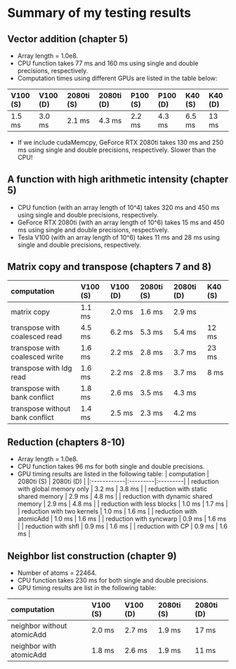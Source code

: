 # Summary of my testing results

## Vector addition (chapter 5)

* Array length = 1.0e8.
* CPU function takes 77 ms and 160 ms using single and double precisions, respectively. 
* Computation times using different GPUs are listed in the table below:

|  V100 (S) | V100 (D) | 2080ti (S) | 2080ti (D) | P100 (S) | P100 (D) | K40 (S) | K40 (D) |
|:---------|:---------|:---------|:---------|:---------|:---------|:---------|:---------|
| 1.5 ms | 3.0 ms |  2.1 ms |  4.3 ms | 2.2 ms |  4.3 ms | 6.5 ms | 13 ms |

* If we include cudaMemcpy, GeForce RTX 2080ti takes 130 ms and 250 ms using single and double precisions, respectively. Slower than the CPU!

## A function with high arithmetic intensity (chapter 5)
* CPU function (with an array length of 10^4) takes 320 ms and 450 ms using single and double precisions, respectively. 
* GeForce RTX 2080ti (with an array length of 10^6) takes 15 ms and 450 ms using single and double precisions, respectively.
* Tesla V100 (with an array length of 10^6) takes 11 ms and 28 ms using single and double precisions, respectively.

## Matrix copy and transpose (chapters 7 and 8)

| computation     | V100 (S) | V100 (D) | 2080ti (S) | 2080ti (D) | K40 (S) |
|:---------------------------------|:-------|:-------|:-------|:-------|:-------|
| matrix copy                      | 1.1 ms | 2.0 ms | 1.6 ms | 2.9 ms |  | 
| transpose with coalesced read    | 4.5 ms | 6.2 ms | 5.3 ms | 5.4 ms | 12 ms | 
| transpose with coalesced write   | 1.6 ms | 2.2 ms | 2.8 ms | 3.7 ms | 23 ms | 
| transpose with ldg read          | 1.6 ms | 2.2 ms | 2.8 ms | 3.7 ms | 8 ms |
| transpose with bank conflict     | 1.8 ms | 2.6 ms | 3.5 ms | 4.3 ms |  | 
| transpose without bank conflict  | 1.4 ms | 2.5 ms | 2.3 ms | 4.2 ms |  |


## Reduction (chapters 8-10)

* Array length = 1.0e8.
* CPU function takes 96 ms for both single and double precisions.
* GPU timing results are listed in the following table:
| computation     | 2080ti (S) | 2080ti (D) |
|:------------|:---------|:---------|
| reduction with global memory only    | 3.2 ms | 3.8 ms |
| reduction with static shared memory  | 2.9 ms | 4.8 ms |
| reduction with dynamic shared memory | 2.9 ms | 4.8 ms |
| reduction with less blocks           | 1.0 ms | 1.7 ms |
| reduction with two kernels           | 1.0 ms | 1.6 ms | 
| reduction with atomicAdd             | 1.0 ms | 1.6 ms |
| reduction with syncwarp              | 0.9 ms | 1.6 ms | 
| reduction with shfl                  | 0.9 ms | 1.6 ms | 
| reduction with CP                    | 0.9 ms | 1.6 ms | 



## Neighbor list construction (chapter 9)

* Number of atoms = 22464.
* CPU function takes 230 ms for both single and double precisions.
* GPU timing results are list in the following table:

| computation     | V100 (S) | V100 (D) | 2080ti (S) | 2080ti (D) | 
|:----------------|:---------|:---------|:-----------|:-----------|
| neighbor without atomicAdd | 2.0 ms | 2.7  ms | 1.9 ms | 17 ms |
| neighbor with atomicAdd    | 1.8 ms | 2.6  ms | 1.9 ms | 11 ms |



